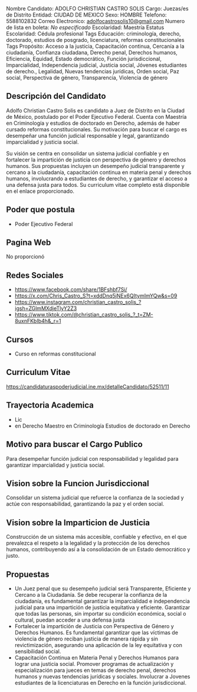 Nombre Candidato: ADOLFO CHRISTIAN CASTRO SOLIS
Cargo: Juezas/es de Distrito
Entidad: CIUDAD DE MEXICO
Sexo: HOMBRE
Telefono: 5588102832
Correo Electronico: adolfocastrosolis10@gmail.com
Numero de lista en boleta: *No especificado*
Escolaridad: Maestría
Estatus Escolaridad: Cédula profesional
Tags Educación: criminología, derecho, doctorado, estudios de posgrado, licenciatura, reformas constitucionales
Tags Propósito: Acceso a la justicia, Capacitación continua, Cercanía a la ciudadanía, Confianza ciudadana, Derecho penal, Derechos humanos, Eficiencia, Equidad, Estado democrático, Función jurisdiccional, Imparcialidad, Independencia judicial, Justicia social, Jóvenes estudiantes de derecho., Legalidad, Nuevas tendencias jurídicas, Orden social, Paz social, Perspectiva de género, Transparencia, Violencia de género


## Descripción del Candidato 

Adolfo Christian Castro Solis es candidato a Juez de Distrito en la Ciudad de México, postulado por el Poder Ejecutivo Federal. Cuenta con Maestría en Criminología y estudios de doctorado en Derecho, además de haber cursado reformas constitucionales. Su motivación para buscar el cargo es desempeñar una función judicial responsable y legal, garantizando imparcialidad y justicia social.

Su visión se centra en consolidar un sistema judicial confiable y en fortalecer la impartición de justicia con perspectiva de género y derechos humanos. Sus propuestas incluyen un desempeño judicial transparente y cercano a la ciudadanía, capacitación continua en materia penal y derechos humanos, involucrando a estudiantes de derecho, y garantizar el acceso a una defensa justa para todos. Su curriculum vitae completo está disponible en el enlace proporcionado.


## Poder que postula

- Poder Ejecutivo Federal


## Pagina Web

No proporcionó


## Redes Sociales

- https://www.facebook.com/share/1BFshbf7Si/
- https://x.com/Chris_Castro_S?t=xddDnq5jNEx6QItymImYQw&s=09
- https://www.instagram.com/christian_castro_solis_?igsh=ZGlmMXdjeTlyY2Z3
- https://www.tiktok.com/@christian_castro_solis_?_t=ZM-8uxnFKbIb4h&_r=1


## Cursos

- Curso en reformas constitucional


## Curriculum Vitae

https://candidaturaspoderjudicial.ine.mx/detalleCandidato/52511/11


## Trayectoria Academica

- Lic
- en Derecho Maestro en Criminología Estudios de doctorado en Derecho


## Motivo para buscar el Cargo Publico

Para desempeñar función judicial con responsabilidad y legalidad para garantizar imparcialidad y justicia social.


## Vision sobre la Funcion Jurisdiccional

Consolidar un sistema judicial que refuerce la confianza de la sociedad y actúe con responsabilidad, garantizando la paz y el orden social.


## Vision sobre la Imparticion de Justicia

Construcción de un sistema más accesible, confiable y efectivo, en el que prevalezca el respeto a la legalidad y la protección de los derechos humanos, contribuyendo así a la consolidación de un Estado democrático y justo.


## Propuestas

- Un Juez penal que su desempeño judicial será Transparente, Eficiente y Cercano a la Ciudadanía. Se debe recuperar la confianza de la ciudadanía, es fundamental garantizar la imparcialidad e independencia judicial para una impartición de justicia equitativa y eficiente. Garantizar que todas las personas, sin importar su condición económica, social o cultural, puedan acceder a una defensa justa
- Fortalecer la impartición de Justicia con Perspectiva de Género y Derechos Humanos. Es fundamental garantizar que las víctimas de violencia de género reciban justicia de manera rápida y sin revictimización, asegurando una aplicación de la ley equitativa y con sensibilidad social.
- Capacitación Continua en Materia Penal y Derechos Humanos para lograr una justicia social. Promover programas de actualización y especialización para jueces en temas de derecho penal, derechos humanos y nuevas tendencias jurídicas y sociales. Involucrar a Jovenes estudiantes de la licenciaturas en Derecho en la función jurisdiccional.

